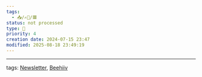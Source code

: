 ```yaml
---
tags:
  - 📥️/✍🏻/🟥
status: not processed
type: 🌈
priority: 4
creation date: 2024-07-15 23:47
modified: 2025-08-18 23:49:19
---
```




---
tags: [Newsletter](newsletter), [Beehiiv](beehiiv)